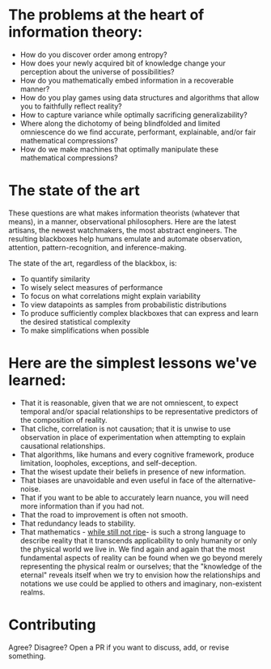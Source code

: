 # The problems at the heart of information theory:

* How do you discover order among entropy?
* How does your newly acquired bit of knowledge change your perception about the universe of possibilities?
* How do you mathematically embed information in a recoverable manner?
* How do you play games using data structures and algorithms that allow you to faithfully reflect reality?
* How to capture variance while optimally sacrificing generalizability?
* Where along the dichotomy of being blindfolded and limited omniescence do we find accurate, performant, explainable, and/or fair mathematical compressions?
* How do we make machines that optimally manipulate these mathematical compressions?

# The state of the art
These questions are what makes information theorists (whatever that means), in a manner, observational philosophers. Here are the latest artisans, the newest watchmakers, the most abstract engineers. The resulting blackboxes help humans emulate and automate observation, attention, pattern-recognition, and inference-making. 

The state of the art, regardless of the blackbox, is:
* To quantify similarity
* To wisely select measures of performance
* To focus on what correlations might explain variability
* To view datapoints as samples from probabilistic distributions
* To produce sufficiently complex blackboxes that can express and learn the desired statistical complexity
* To make simplifications when possible

# Here are the simplest lessons we've learned:
* That it is reasonable, given that we are not omniescent, to expect temporal and/or spacial relationships to be representative predictors of the composition of reality.
* That cliche, correlation is not causation; that it is unwise to use observation in place of experimentation when attempting to explain causational relationships.
* That algorithms, like humans and every cognitive framework, produce limitation, loopholes, exceptions, and self-deception.
* That the wisest update their beliefs in presence of new information.
* That biases are unavoidable and even useful in face of the alternative- noise.
* That if you want to be able to accurately learn nuance, you will need more information than if you had not.
* That the road to improvement is often not smooth.
* That redundancy leads to stability.
* That mathematics - [while still not ripe](https://www.maa.org/sites/default/files/pdf/upload_library/22/Ford/Lagarias3-23.pdf)- is such a strong language to describe reality that it transcends applicability to only humanity or only the physical world we live in. We find again and again that the most fundamental aspects of reality can be found when we go beyond merely representing the physical realm or ourselves; that the "knowledge of the eternal" reveals itself when we try to envision how the relationships and notations we use could be applied to others and imaginary, non-existent realms.

# Contributing
Agree? Disagree? Open a PR if you want to discuss, add, or revise something.
